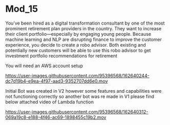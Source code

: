 # Mod_15


You’ve been hired as a digital transformation consultant by one of the most prominent retirement plan providers in the country. They want to increase their client portfolio—especially by engaging young people. Because machine learning and NLP are disrupting finance to improve the customer experience, you decide to create a robo advisor. Both existing and potentially new customers will be able to use this robo advisor to get investment portfolio recommendations for retirement


You will need an AWS account setup 



https://user-images.githubusercontent.com/95396568/162640244-dc7d19b4-e9ea-4f97-aad3-9352707dd6e0.mov


Initial Bot was created in V2 however some features and capabilities were not functioning correctly so another bot was re made in V1 please find below
attached video of Lambda function


https://user-images.githubusercontent.com/95396568/162640312-069a19c8-e188-4f46-ac69-1898455c19b2.mov

